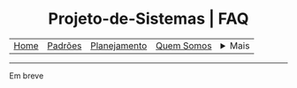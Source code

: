 <h1 align="center"> Projeto-de-Sistemas | FAQ</h1>

<table align="center">
    <tr>
        <td><a href="../README.md">Home</a></td>
        <td><a href="defaults.md">Padrões</a></td>
        <td><a href="plan.md">Planejamento</a></td>
        <td><a href="us.md">Quem Somos</a></td>
        <td>
            <details style="position: relative;">
                <summary>Mais</summary>
                <ul style="position: absolute; background: transparent; border: 1px solid #ccc; padding: 10px; list-style: none; border-radius: 10px">
                    <li><a href="contact.md">Contato</a></li>
                    <li><a href="faq.md">Suporte</a></li>
                    <li>FAQ</li>
                </ul>
            </details>
        </td>
    </tr>
</table>

<hr>

Em breve